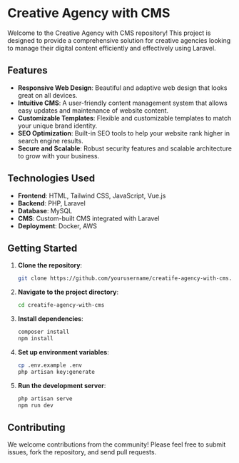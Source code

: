 # Creative Agency with CMS

Welcome to the Creative Agency with CMS repository! This project is designed to provide a comprehensive solution for creative agencies looking to manage their digital content efficiently and effectively using Laravel.

## Features

- **Responsive Web Design**: Beautiful and adaptive web design that looks great on all devices.
- **Intuitive CMS**: A user-friendly content management system that allows easy updates and maintenance of website content.
- **Customizable Templates**: Flexible and customizable templates to match your unique brand identity.
- **SEO Optimization**: Built-in SEO tools to help your website rank higher in search engine results.
- **Secure and Scalable**: Robust security features and scalable architecture to grow with your business.

## Technologies Used

- **Frontend**: HTML, Tailwind CSS, JavaScript, Vue.js
- **Backend**: PHP, Laravel
- **Database**: MySQL
- **CMS**: Custom-built CMS integrated with Laravel
- **Deployment**: Docker, AWS

## Getting Started

1. **Clone the repository**:
    ```sh
    git clone https://github.com/yourusername/creatife-agency-with-cms.git
    ```
2. **Navigate to the project directory**:
    ```sh
    cd creatife-agency-with-cms
    ```
3. **Install dependencies**:
    ```sh
    composer install
    npm install
    ```
4. **Set up environment variables**:
    ```sh
    cp .env.example .env
    php artisan key:generate
    ```
5. **Run the development server**:
    ```sh
    php artisan serve
    npm run dev
    ```

## Contributing

We welcome contributions from the community! Please feel free to submit issues, fork the repository, and send pull requests.
